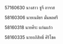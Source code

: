 57160630 นางสาว ซูจี อาจาส

58160306 นายเนติธร มั่นพลศรี

58160318 นายศีระ แก่นแก้ว

58160335 นายอภิสิทธิ์ ศิริโชค


